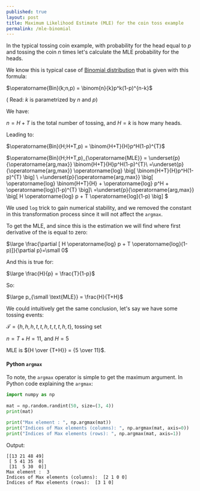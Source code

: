 ```yaml
---
published: true
layout: post
title: Maximum Likelihood Estimate (MLE) for the coin toss example
permalink: /mle-binomial
---
```


In the typical tossing coin example, with probability for the head equal to $p$ and tossing the coin $n$ times let's calculate the MLE probability for the heads.

We know this is typical case of [Binomial distribution](https://en.wikipedia.org/wiki/Binomial_distribution) that is given with this formula:

$\operatorname{Bin}(k;n,p) = \binom{n}{k}p^k(1-p)^{n-k}$

( Read: $k$ is parametrized by $n$ and $p$)

We have:

$n=H+T$ is the total number of tossing, and $H=k$ is how many heads.

Leading to:

$\operatorname{Bin}(H;H+T,p) = \binom{H+T}{H}p^H(1-p)^{T}$

$\operatorname{Bin}(H;H+T,p)_{\operatorname{MLE}} = \underset{p}{\operatorname{arg\,max}} \binom{H+T}{H}p^H(1-p)^{T}\\
=\underset{p}{\operatorname{arg\,max}} \operatorname{log} \big[ \binom{H+T}{H}p^H(1-p)^{T} \big] \\
=\underset{p}{\operatorname{arg\,max}} \big[ \operatorname{log} \binom{H+T}{H} + \operatorname{log} p^H + \operatorname{log}(1-p)^{T} \big]\\
=\underset{p}{\operatorname{arg\,max}} \big[ H \operatorname{log} p + T \operatorname{log}(1-p) \big]
$

We used `log` trick to gain numerical stability, and we removed the constant in this transformation process since it will not affect the `argmax`.

To get the MLE, and since this is the estimation we will find where first derivative of the is equal to zero:

$\large \frac{\partial [ H  \operatorname{log} p + T \operatorname{log}(1-p)]}{\partial p}=\small 0$

And this is true for:

$\large \frac{H}{p} = \frac{T}{1-p}$

So:

$\large p_{\small \text{MLE}} = \frac{H}{T+H}$

We could intuitively get the same conclusion, let's say we have some tossing events:

$\mathcal{T}=\{h, h, h, t, t, h, t, t, t, h, t\}$, tossing set

$n = T+H = 11$, and $H=5$

MLE is ${H \over {T+H}} = {5 \over 11}$.


#### Python `argmax`

To note, the `argmax` operator is simple to get the maximum argument. In Python code explaining the `argmax`:

```python
import numpy as np
  
mat = np.random.randint(50, size=(3, 4))
print(mat)   

print("Max element : ", np.argmax(mat)) 
print("Indices of Max elements (columns): ", np.argmax(mat, axis=0)) 
print("Indices of Max elements (rows): ", np.argmax(mat, axis=1)) 
```

Output:
```
[[13 21 48 49]
 [ 5 41 35  0]
 [31  5 30  0]]
Max element :  3
Indices of Max elements (columns):  [2 1 0 0]
Indices of Max elements (rows):  [3 1 0]
```


